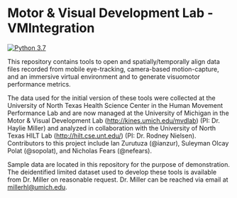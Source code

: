 # Motor & Visual Development Lab - VMIntegration
[![Python 3.7](https://img.shields.io/badge/python-3.7-blue.svg)](https://www.python.org/downloads/release/python-3710/)

This repository contains tools to open and spatially/temporally align data files recorded from mobile eye-tracking, camera-based motion-capture, and an immersive virtual environment and to generate visuomotor performance metrics.

The data used for the initial version of these tools were collected at the University of North Texas Health Science Center in the Human Movement Performance Lab and are now managed at the University of Michigan in the Motor & Visual Development Lab (http://kines.umich.edu/mvdlab) (PI: Dr. Haylie Miller) and analyzed in collaboration with the University of North Texas HILT Lab (http://hilt.cse.unt.edu/) (PI: Dr. Rodney Nielsen). Contributors to this project include Ian Zurutuza (@ianzur), Suleyman Olcay Polat (@sopolat), and Nicholas Fears (@nefears).

Sample data are located in this repository for the purpose of demonstration. The deidentified limited dataset used to develop these tools is available from Dr. Miller on reasonable request. Dr. Miller can be reached via email at millerhl@umich.edu.
